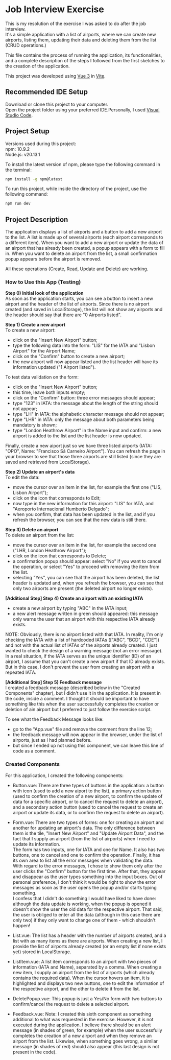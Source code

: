 # Job Interview Exercise

This is my resolution of the exercise I was asked to do after the job interview.<br>
It's a simple application with a list of airports, where we can create new airports, listing them, updating their data and deleting them from the list (CRUD operations.)

This file contains the process of running the application, its functionalities, and a complete description of the steps I followed from the first sketches to the creation of the application.

This project was developed using [Vue 3](https://vuejs.org/guide/quick-start.html) in [Vite](https://vite.dev/config/).

## Recommended IDE Setup

Download or clone this project to your computer.
<br>Open the project folder using your preferred IDE.Personally, I used [Visual Studio Code](https://code.visualstudio.com/).

<!--
[VSCode](https://code.visualstudio.com/) + [Volar](https://marketplace.visualstudio.com/items?itemName=Vue.volar) (and disable Vetur).
-->

<!--
## Customize configuration

See [Vite Configuration Reference](https://vite.dev/config/).
-->

## Project Setup

Versions used during this project:<br>
npm: 10.9.2<br>
Node.js: v20.13.1

To install the latest version of npm, please type the following command in the terminal:

```sh
npm install -g npm@latest
```

<!--
### Compile and Hot-Reload for Development
-->

To run this project, while inside the directory of the project, use the following command:

```sh
npm run dev
```

<!--
### Compile and Minify for Production

```sh
npm run build
```
-->

## Project Description

The application displays a list of airports and a button to add a new airport to the list. A list is made up of several airports (each airport corresponds to a different item). When you want to add a new airport or update the data of an airport that has already been created, a popup appears with a form to fill in. When you want to delete an airport from the list, a small confirmation popup appears before the airport is removed.<br>

All these operations (Create, Read, Update and Delete) are working.

### How to Use this App (Testing)

**Step 0) Initial look of the application**<br>
As soon as the application starts, you can see a button to insert a new airport and the header of the list of airports. Since there is no airport created (and saved in LocalStorage), the list will not show any airports and the header should say that there are "0 Airports listed".

**Step 1) Create a new airport**<br>
To create a new airport:

- click on the "Insert New Airport" button;
- type the following data into the form: "LIS" for the IATA and "Lisbon Airport" for the Airport Name;
- click on the "Confirm" button to create a new airport;
- the new airport will now appear listed and the list header will have its information updated ("1 Airport listed").

To test data validation on the form:

- click on the "Insert New Airport" button;
- this time, leave both inputs empty;
- click on the "Confirm" button: three error messages should appear;
- type "123" in IATA: the message about the length of the string should not appear;
- type "LH" in IATA: the alphabetic character message should not appear;
- type "LHR" in IATA: only the message about both parameters being mandatory is shown;
- type "London Heathrow Airport" in the Name input and confirm: a new airport is added to the list and the list header is now updated.

Finally, create a new aiport just so we have three listed airports (IATA: "OPO", Name: "Francisco Sá Carneiro Airport"). You can refresh the page in your browser to see that those three airports are still listed (since they are saved and retrieved from LocalStorage).

**Step 2) Update an airport's data**<br>
To edit the data:

- move the cursor over an item in the list, for example the first one ("LIS, Lisbon Airport");
- click on the icon that corresponds to Edit;
- now type in the new information for this airport: "LIS" for IATA, and "Aeroporto Internacional Humberto Delgado";
- when you confirm, that data has been updated in the list, and if you refresh the browser, you can see that the new data is still there.

**Step 3) Delete an airport**<br>
To delete an airport from the list:

- move the cursor over an item in the list, for example the second one ("LHR, London Heathrow Airport");
- click on the icon that corresponds to Delete;
- a confirmation popup should appear: select "No" if you want to cancel the operation, or select "Yes" to proceed with removing the item from the list.
- selecting "Yes", you can see that the airport has been deleted, the list header is updated and, when you refresh the browser, you can see that only two airports are present (the deleted airport no longer exists).

**[Additional Step] Step 4) Create an airport with an existing IATA**

- create a new airport by typing "ABC" in the IATA input;
- a new alert message written in green should appeared: this message only warns the user that an airport with this respective IATA already exists.

NOTE: Obviously, there is no airport listed with that IATA. In reality, I'm only checking the IATA with a list of hardcoded IATAs (["ABC", "BCD", "CDE"]) and not with the actual list of IATAs of the airports already created. I just wanted to check the design of a warning message (not an error message). In a real situation, if the IATA serves as the unique identifier (ID) of an airport, I assume that you can't create a new airport if that ID already exists. But in this case, I don't prevent the user from creating an airport with a repeated IATA.

**[Additional Step] Step 5) Feedback message**<br>
I created a feedback message (described below in the "Created Components" chapter), but I didn't use it in the application. It is present in the code, inside a comment. I thought it should be important to have something like this when the user successfully completes the creation or deletion of ain airport but I preferred to just follow the exercise script.

To see what the Feedback Message looks like:

- go to the "App.vue" file and remove the comment from the line 12;
- the feedback message will now appear in the browser, under the list of airports, just as I had planned before.
- but since I ended up not using this component, we can leave this line of code as a comment.

### Created Components

For this application, I created the following components:

- Button.vue:
  There are three types of buttons in the application: a button with icon (used to add a new aiport to the list), a primary action button (used to confirm the creation of a new airport, to confirm the update of data for a specific airport, or to cancel the request to delete an airport), and a secondary action button (used to cancel the request to create an airport or update its data, or to confirm the request to delete an airport).

- Form.vue:
  There are two types of forms: one for creating an airport and another for updating an airport's data. The only difference between them is the tile, "Insert New Airport" and "Update Airport Data", and the fact that I supply an airport (from the list of airports) when I need to update its information.<br>
  The form has two inputs, one for IATA and one for Name. It also has two buttons, one to cancel and one to confirm the operation. Finally, it has its own area to list all the error messages when validating the data.<br>
  With regard to the error messages, I chose to show them only after the user clicks the "Confirm" button for the first time. After that, they appear and disappear as the user types something into the input boxes. Out of personal preference, I don't think it would be right to show the error messages as soon as the user opens the popup and/or starts typing something.<br>
  I confess that I didn't do something I would have liked to have done: although the data update is working, when the popup is opened it doesn't show the user the old data for the respective airport. That said, the user is obliged to enter all the data (although in this case there are only two) if they only want to change one of them - which shouldn't happen!

- List.vue:
  The list has a header with the number of airports created, and a list with as many items as there are airports. When creating a new list, I provide the list of airports already created (or an empty list if none exists yet) stored in LocalStorage.

- ListItem.vue:
  A list item corresponds to an airport with two pieces of information (IATA and Name), separated by a comma. When creating a new item, I supply an airport from the list of airports (which already contains the required data). When the cursor hovers an item, it is highlighted and displays two new buttons, one to edit the information of the respective airport, and the other to delete it from the list.

- DeletePopup.vue:
  This popup is just a Yes/No form with two buttons to confirm/cancel the request to delete a selected airport.

- Feedback.vue:
  Note: I created this sixth component as something additional to what was requested in the exercise. However, it is not executed during the application. I believe there should be an alert message (in shades of green, for example) when the user successfully completes the creation of a new airport and when they remove an airport from the list. Likewise, when something goes wrong, a similar message (in shades of red) should also appear (this last design is not present in the code).

